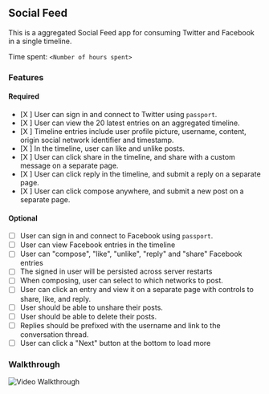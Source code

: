 ## Social Feed

This is a aggregated Social Feed app for consuming Twitter and Facebook in a single timeline.

Time spent: `<Number of hours spent>`

### Features

#### Required

- [X ] User can sign in and connect to Twitter using `passport`.
- [X ] User can view the 20 latest entries on an aggregated timeline.
- [X ] Timeline entries include user profile picture, username, content, origin social network identifier and timestamp.
- [X ] In the timeline, user can like and unlike posts.
- [X ] User can click share in the timeline, and share with a custom message on a separate page.
- [X ] User can click reply in the timeline, and submit a reply on a separate page.
- [X ] User can click compose anywhere, and submit a new post on a separate page.


#### Optional

- [ ] User can sign in and connect to Facebook using `passport`.
- [ ] User can view Facebook entries in the timeline
- [ ] User can "compose", "like", "unlike", "reply" and "share" Facebook entries
- [ ] The signed in user will be persisted across server restarts
- [ ] When composing, user can select to which networks to post.
- [ ] User can click an entry and view it on a separate page with controls to share, like, and reply.
- [ ] User should be able to unshare their posts.
- [ ] User should be able to delete their posts.
- [ ] Replies should be prefixed with the username and link to the conversation thread.
- [ ] User can click a "Next" button at the bottom to load more 

### Walkthrough

![Video Walkthrough](...)



